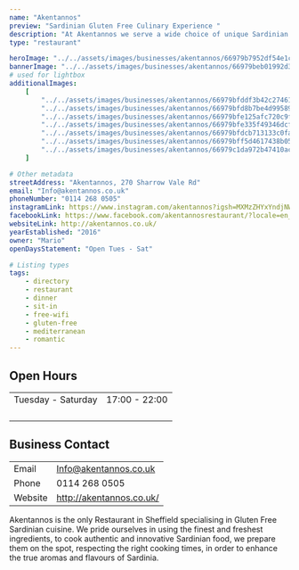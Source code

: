 ```yaml
---
name: "Akentannos"
preview: "Sardinian Gluten Free Culinary Experience "
description: "At Akentannos we serve a wide choice of unique Sardinian culinary dishes, capable of satisfying even the most demanding palates."
type: "restaurant"

heroImage: "../../assets/images/businesses/akentannos/66979b7952df54e1c048a622_Akentannos-Thumb.jpg"
bannerImage: "../../assets/images/businesses/akentannos/66979beb01992d31e257f5d0_laura-lugaresi-4o2gxfuD5BU-unsplash.jpg"
# used for lightbox
additionalImages:
    [
        "../../assets/images/businesses/akentannos/66979bfddf3b42c27461ee04_IMG_4257---Akentannos-Restaurant.jpeg",
        "../../assets/images/businesses/akentannos/66979bfd8b7be4d995890a8b_IMG_4258---Akentannos-Restaurant.jpeg",
        "../../assets/images/businesses/akentannos/66979bfe125afc720c9fa80d_IMG_4259---Akentannos-Restaurant.jpeg",
        "../../assets/images/businesses/akentannos/66979bfe335f49346dcf47e0_IMG_4260---Akentannos-Restaurant.jpeg",
        "../../assets/images/businesses/akentannos/66979bfdcb713133c0faeedf_IMG_4261---Akentannos-Restaurant.jpeg",
        "../../assets/images/businesses/akentannos/66979bff5d4617438b05aa31_Screenshot-2024-07-17-at-11.19.57.png",
        "../../assets/images/businesses/akentannos/66979c1da972b47410accd54_Screenshot-2024-07-17-at-11.19.11.png",
    ]

# Other metadata
streetAddress: "Akentannos, 270 Sharrow Vale Rd"
email: "Info@akentannos.co.uk"
phoneNumber: "0114 268 0505"
instagramLink: https://www.instagram.com/akentannos?igsh=MXMzZHYxYndjNW1yMw%3D%3D&utm_source=qr
facebookLink: https://www.facebook.com/akentannosrestaurant/?locale=en_GB
websiteLink: http://akentannos.co.uk/
yearEstablished: "2016"
owner: "Mario"
openDaysStatement: "Open Tues - Sat"

# Listing types
tags:
    - directory
    - restaurant
    - dinner
    - sit-in
    - free-wifi
    - gluten-free
    - mediterranean
    - romantic
---
```


## Open Hours

|                    |               |
| ------------------ | ------------- |
| Tuesday - Saturday | 17:00 - 22:00 |
|                    |               |
|                    |               |
|                    |               |
|                    |               |

## Business Contact

|         |                          |
| ------- | ------------------------ |
| Email   | Info@akentannos.co.uk    |
| Phone   | 0114 268 0505            |
| Website | http://akentannos.co.uk/ |

Akentannos is the only Restaurant in Sheffield specialising in Gluten Free Sardinian cuisine.
We pride ourselves in using the finest and freshest ingredients, to cook authentic and innovative Sardinian food, we prepare them on the spot, respecting the right cooking times, in order to enhance the true aromas and flavours of Sardinia.
